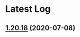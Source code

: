 # Latest Log 

## [1.20.18](https://github.com/alibaba-fusion/next/compare/1.20.17...1.20.18) (2020-07-08)


